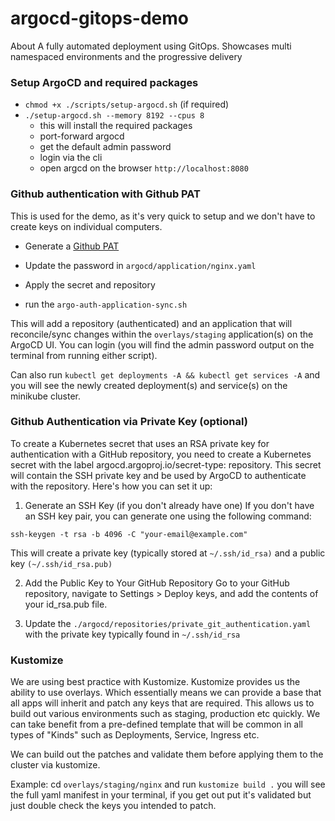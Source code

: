 # argocd-gitops-demo
About A fully automated deployment using GitOps. Showcases multi namespaced environments and the progressive delivery

### Setup ArgoCD and required packages

-  `chmod +x ./scripts/setup-argocd.sh` (if required)
-  `./setup-argocd.sh --memory 8192 --cpus 8`
    - this will install the required packages
    - port-forward argocd
    - get the default admin password
    - login via the cli
    - open argcd on the browser `http://localhost:8080`


### Github authentication with Github PAT
This is used for the demo, as it's very quick to setup and we don't have to create keys on individual computers.

- Generate a [Github PAT](https://docs.github.com/en/authentication/keeping-your-account-and-data-secure/managing-your-personal-access-tokens)

- Update the password in `argocd/application/nginx.yaml`

- Apply the secret and repository

- run the `argo-auth-application-sync.sh`

This will add a repository (authenticated) and an application that will reconcile/sync changes within the `overlays/staging` application(s) on the ArgoCD UI. You can login (you will find the admin password output on the terminal from running either script).

Can also run `kubectl get deployments -A && kubectl get services -A` and you will see the newly created deployment(s) and service(s) on the minikube cluster.


### Github Authentication via Private Key (optional)

To create a Kubernetes secret that uses an RSA private key for authentication with a GitHub repository, you need to create a Kubernetes secret with the label argocd.argoproj.io/secret-type: repository. This secret will contain the SSH private key and be used by ArgoCD to authenticate with the repository. Here's how you can set it up:

1. Generate an SSH Key (if you don't already have one)
If you don't have an SSH key pair, you can generate one using the following command:

```
ssh-keygen -t rsa -b 4096 -C "your-email@example.com"
```
This will create a private key (typically stored at `~/.ssh/id_rsa)` and a public key `(~/.ssh/id_rsa.pub)`

2. Add the Public Key to Your GitHub Repository
Go to your GitHub repository, navigate to Settings > Deploy keys, and add the contents of your id_rsa.pub file.

3. Update the `./argocd/repositories/private_git_authentication.yaml` with the private key typically found in `~/.ssh/id_rsa`

###  Kustomize

We are using best practice with Kustomize. Kustomize provides us the ability to use overlays. Which essentially means we can provide a base that all apps will inherit and patch any keys that are required. This allows us to build out various environments such as staging, production etc quickly. We can take benefit from a pre-defined template that will be common in all types of "Kinds" such as Deployments, Service, Ingress etc.

We can build out the patches and validate them before applying them to the cluster via kustomize.

Example:
cd `overlays/staging/nginx` and run `kustomize build .` you will see the full yaml manifest in your terminal, if you get out put it's validated but just double check the keys you intended to patch.
